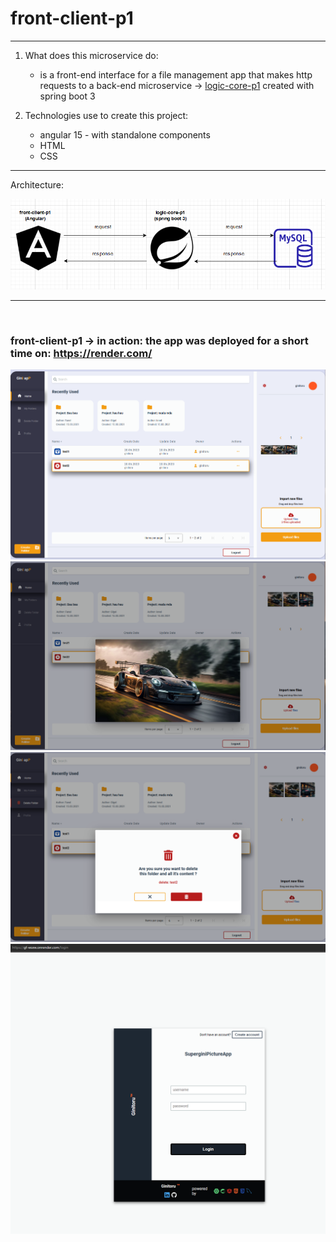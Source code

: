# front-client-p1
<hr>

1. What does this microservice do:
    - is a front-end interface for a file management app that makes http requests to a back-end microservice -> [logic-core-p1](https://github.com/SuperGini/logic-core-p1) created with spring boot 3

2. Technologies use to create this project:
    - angular 15 - with standalone components
    - HTML
    - CSS
<hr>

Architecture:
<br/>

![full-stack.png](./src/assets/pictures/full-stack.png)

<hr>
<br/>

### front-client-p1 -> in action: the app was deployed for a short time on: https://render.com/


![pic1.png](./src/assets/pictures/readme/pic1.png)
![pic2.png](./src/assets/pictures/readme/pic2.png)
![pic3.png](./src/assets/pictures/readme/pic3.png)
![pic4.png](./src/assets/pictures/readme/pic4.png)
